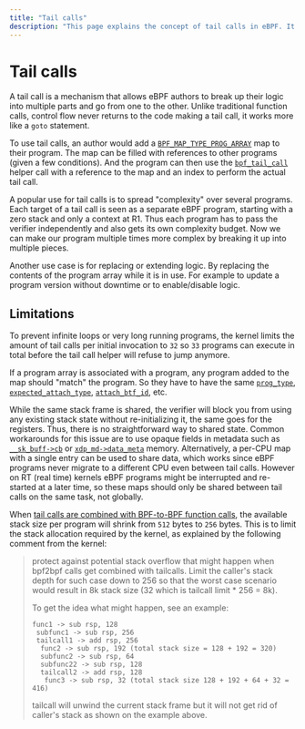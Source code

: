 ```yaml
---
title: "Tail calls"
description: "This page explains the concept of tail calls in eBPF. It explains what tail calls are, how to use them, and when to use them."
---
```

# Tail calls

A tail call is a mechanism that allows eBPF authors to break up their logic into multiple parts and go from one to the other. Unlike traditional function calls, control flow never returns to the code making a tail call, it works more like a `goto` statement.

To use tail calls, an author would add a [`BPF_MAP_TYPE_PROG_ARRAY`](../map-type/BPF_MAP_TYPE_PROG_ARRAY.md) map to their program. The map can be filled with references to other programs (given a few conditions). And the program can then use the [`bpf_tail_call`](../helper-function/bpf_tail_call.md) helper call with a reference to the map and an index to perform the actual tail call.

A popular use for tail calls is to spread "complexity" over several programs. Each target of a tail call is seen as a separate eBPF program, starting with a zero stack and only a context at R1. Thus each program has to pass the verifier independently and also gets its own complexity budget. Now we can make our program multiple times more complex by breaking it up into multiple pieces.

Another use case is for replacing or extending logic. By replacing the contents of the program array while it is in use. For example to update a program version without downtime or to enable/disable logic.

## Limitations

To prevent infinite loops or very long running programs, the kernel limits the amount of tail calls per initial invocation to `32` so `33` programs can execute in total before the tail call helper will refuse to jump anymore.

If a program array is associated with a program, any program added to the map should "match" the program. So they have to have the same [`prog_type`](../syscall/BPF_PROG_LOAD.md#prog_type), [`expected_attach_type`](../syscall/BPF_PROG_LOAD.md#expected_attach_type), [`attach_btf_id`](../syscall/BPF_PROG_LOAD.md#attach_btf_id), etc.

While the same stack frame is shared, the verifier will block you from using any existing stack state without re-initializing it, the same goes for the registers. Thus, there is no straightforward way to shared state. Common workarounds for this issue are to use opaque fields in metadata such as [`__sk_buff->cb`](../program-context/__sk_buff.md#cb) or [`xdp_md->data_meta`](../program-type/BPF_PROG_TYPE_XDP.md#data_meta) memory. Alternatively, a per-CPU map with a single entry can be used to share data, which works since eBPF programs never migrate to a different CPU even between tail calls. However on RT (real time) kernels eBPF programs might be interrupted and re-started at a later time, so these maps should only be shared between tail calls on the same task, not globally.

When [tail calls are combined with BPF-to-BPF function calls](functions.md#mixing-tail-calls-and-functions), the available stack size per program will shrink from `512` bytes to `256` bytes. This is to limit the stack allocation required by the kernel, as explained by the following comment from the kernel:

> protect against potential stack overflow that might happen when
> bpf2bpf calls get combined with tailcalls. Limit the caller's stack
> depth for such case down to 256 so that the worst case scenario
> would result in 8k stack size (32 which is tailcall limit * 256 =
> 8k).
>
> To get the idea what might happen, see an example:
> ```
> func1 -> sub rsp, 128
>  subfunc1 -> sub rsp, 256
>  tailcall1 -> add rsp, 256
>   func2 -> sub rsp, 192 (total stack size = 128 + 192 = 320)
>   subfunc2 -> sub rsp, 64
>   subfunc22 -> sub rsp, 128
>   tailcall2 -> add rsp, 128
>    func3 -> sub rsp, 32 (total stack size 128 + 192 + 64 + 32 = 416)
> ```
> tailcall will unwind the current stack frame but it will not get rid
> of caller's stack as shown on the example above.
